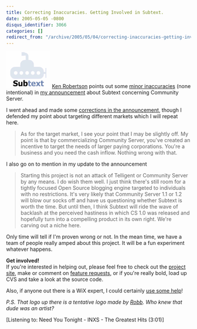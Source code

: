 ```yaml
---
title: Correcting Inaccuracies. Getting Involved in Subtext.
date: 2005-05-05 -0800
disqus_identifier: 3066
categories: []
redirect_from: "/archive/2005/05/04/correcting-inaccuracies-getting-involved-in-subtext.aspx/"
---
```


![Tentative logo](/images/header_logo.gif) [Ken
Robertson](http://www.qgyen.net/blog/) points out some [minor
inaccuracies](http://www.qgyen.net/blog/archive/2005/05/05/1024.aspx)
(none intentional) in [my
announcement](https://haacked.com/archive/2005/05/04/2953.aspx) about
Subtext concerning Community Server.

I went ahead and made some [corrections in the
announcement](https://haacked.com/archive/2005/05/04/2953.aspx), though I
defended my point about targeting different markets which I will repeat
here.

> As for the target market, I see your point that I may be slightly off.
> My point is that by commercializing Community Server, you've created
> an incentive to target the needs of larger paying corporations. You're
> a business and you need the cash inflow. Nothing wrong with that.

I also go on to mention in my update to the announcement

> Starting this project is not an attack of Telligent or Community
> Server by any means. I do wish them well. I just think there's still
> room for a tightly focused Open Source blogging engine targeted to
> individuals with no restrictions. It's very likely that Community
> Server 1.1 or 1.2 will blow our socks off and have us questioning
> whether Subtext is worth the time. But until then, I think Subtext
> will ride the wave of backlash at the perceived hastiness in which CS
> 1.0 was released and hopefully turn into a compelling product in its
> own right. We're carving out a niche here.

Only time will tell if I'm proven wrong or not. In the mean time, we
have a team of people really amped about this project. It will be a fun
experiment whatever happens.

**Get involved!**\
 If you're interested in helping out, please feel free to check out the
[project site](http://sourceforge.net/projects/subtext/), make or
comment on [feature
requests](http://sourceforge.net/tracker/?group_id=137896&atid=739982),
or if you're really bold, load up CVS and take a look at the source
code.

Also, if anyone out there is a WiX expert, I could certainly [use some
help](http://sourceforge.net/tracker/index.php?func=detail&aid=1196951&group_id=137896&atid=739982)!

*P.S. That logo up there is a tentative logo made by
[Robb](http://sharpmarbles.stufftoread.com/). Who knew that dude was an
artist?*

[Listening to: Need You Tonight - INXS - The Greatest Hits (3:01)]

